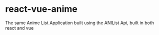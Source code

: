 # react-vue-anime
The same Anime List Application built using the ANIList Api, built in both react and vue
